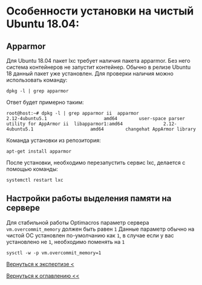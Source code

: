 # Особенности установки на чистый Ubuntu 18.04:

## Apparmor

Для Ubuntu 18.04 пакет lxc требует наличия пакета apparmor.
Без него система контейнеров не запустит контейнер.
Обычно в релизе Ubuntu 18 данный пакет уже установлен.
Для проверки наличия можно использовать команду:

`dpkg -l | grep apparmor`

Ответ будет примерно таким:

`
root@host:~# dpkg -l | grep apparmor
ii  apparmor                         2.12-4ubuntu5.1                     amd64        user-space parser utility for AppArmor
ii  libapparmor1:amd64               2.12-4ubuntu5.1                     amd64        changehat AppArmor library
`

Команда установки из репозитория:

`apt-get install apparmor`

После установки, необходимо перезапустить сервис lxc, делается с помощью команды: 

`systemctl restart lxc`

## Настройки работы выделения памяти на сервере

Для стабильной работы Optimacros параметр сервера `vm.overcommit_memory` должен быть равен `1`
Данные параметр обычно на чистой ОС установлен по-умолчанию как `1`, в случае если у вас установлено не `1`, необходимо поменять на `1`

`sysctl -w -p vm.overcommit_memory=1`

[Вернуться к экспертизе <](expertise.md)

[Вернуться к оглавлению <<](index.md)
